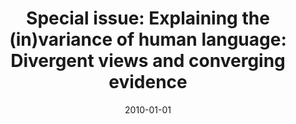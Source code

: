 ---
title: "Special issue: Explaining the (in)variance of human language: Divergent views and converging evidence"
collection: publications
permalink: /publication/2010_special-issue:-explaining-the-(in)variance-of-huma
date: 2010-01-01
year: 2010
venue: 'Biolinguistics'
authors: 'Zaefferer D &amp; Poeppel D'
number: '3'
citation: 'Zaefferer D &amp; Poeppel D (2010). Special issue: Explaining the (in)variance of human language: Divergent views and converging evidence. Biolinguistics.'
category: 'book'
---